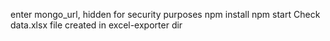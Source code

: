enter mongo_url, hidden for security purposes
npm install
npm start
Check data.xlsx file created in excel-exporter dir
